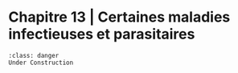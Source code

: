 # Chapitre 13 | Certaines maladies infectieuses et parasitaires

```{admonition} This is a title
:class: danger
Under Construction
```
